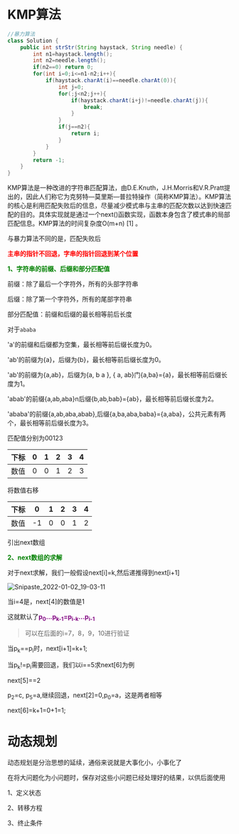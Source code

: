 

# KMP算法



```java
//暴力算法
class Solution {
    public int strStr(String haystack, String needle) {
        int n1=haystack.length();
        int n2=needle.length();
        if(n2==0) return 0;
        for(int i=0;i<=n1-n2;i++){
            if(haystack.charAt(i)==needle.charAt(0)){
                int j=0;
                for(;j<n2;j++){
                    if(haystack.charAt(i+j)!=needle.charAt(j)){
                        break;
                    }
                }
                if(j==n2){
                    return i;
                }
            }
        }
        return -1;
    }
}
```

KMP算法是一种改进的字符串匹配算法，由D.E.Knuth，J.H.Morris和V.R.Pratt提出的，因此人们称它为克努特—莫里斯—普拉特操作（简称KMP算法）。KMP算法的核心是利用匹配失败后的信息，尽量减少模式串与主串的匹配次数以达到快速匹配的目的。具体实现就是通过一个next()函数实现，函数本身包含了模式串的局部匹配信息。KMP算法的时间复杂度O(m+n) [1] 。

与暴力算法不同的是，匹配失败后

<font color="red">**主串的指针不回退，字串的指针回退到某个位置**</font>

<font color="green">**1、字符串的前缀、后缀和部分匹配值**</font>

前缀：除了最后一个字符外，所有的头部字符串

后缀：除了第一个字符外，所有的尾部字符串

部分匹配值：前缀和后缀的最长相等前后长度

对于`ababa`

'a'的前缀和后缀都为空集，最长相等前后缀长度为0。

'ab'的前缀为{a}，后缀为{b}，最长相等前后缀长度为0。

'ab'的前缀为{a,ab}，后缀为{a, b a }, { a, ab}门{a,ba}={a}，最长相等前后缀长度为1。

'abab'的前缀{a,ab,aba}n后缀{b,ab,bab}={ab}，最长相等前后缀长度为2。

'ababa'的前缀{a,ab,aba,abab},后缀{a,ba,aba,baba}={a,aba}，公共元素有两个，最长相等前后缀长度为3。

匹配值分别为00123

| 下标 | 0    | 1    | 2    | 3    | 4    |
| ---- | ---- | ---- | ---- | ---- | ---- |
| 数值 | 0    | 0    | 1    | 2    | 3    |

将数值右移

| 下标 | 0    | 1    | 2    | 3    | 4    |
| ---- | ---- | ---- | ---- | ---- | ---- |
| 数值 | -1   | 0    | 0    | 1    | 2    |

引出next数组

<font color="green">**2、next数组的求解**</font>

对于next求解，我们一般假设next[i]=k,然后递推得到next[i+1]

![Snipaste_2022-01-02_19-03-11](D:\汪福明\Desktop\Snipaste_2022-01-02_19-03-11.png)

当i=4是，next[4]的数值是1

这就默认了<font color="purple">**p<sub>0</sub>...p<sub>k-1</sub>=p<sub>i-k</sub>...p<sub>i-1</sub>**</font>

> 可以在后面的i=7，8，9，10进行验证

当p<sub>k</sub>==p<sub>i</sub>时，next[i+1]=k+1;

当p<sub>k</sub>!=p<sub>i</sub>需要回退，我们以i==5求next[6]为例

next[5]==2

p<sub>2</sub>=c, p<sub>5</sub>=a,继续回退，next[2]=0,p<sub>0</sub>=a，这是两者相等

next[6]=k+1=0+1=1;

# 动态规划

动态规划是分治思想的延续，通俗来说就是大事化小，小事化了

在将大问题化为小问题时，保存对这些小问题已经处理好的结果，以供后面使用

1、定义状态

2、转移方程

3、终止条件
